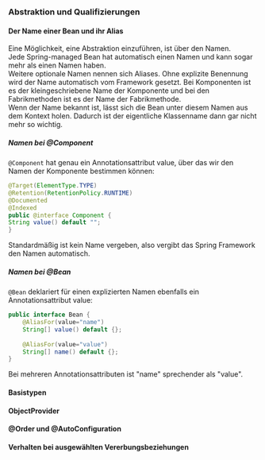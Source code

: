 ### Abstraktion und Qualifizierungen

#### Der Name einer Bean und ihr Alias
Eine Möglichkeit, eine Abstraktion einzuführen, ist über den Namen.  
Jede Spring-managed Bean hat automatisch einen Namen und kann sogar mehr als einen Namen haben.  
Weitere optionale Namen nennen sich Aliases. Ohne explizite Benennung wird der Name automatisch vom Framework gesetzt.
Bei Komponenten ist es der kleingeschriebene Name der Komponente und bei den Fabrikmethoden ist es der Name der Fabrikmethode.  
Wenn der Name bekannt ist, lässt sich die Bean unter diesem Namen aus dem Kontext holen. Dadurch ist der eigentliche Klassenname dann gar nicht mehr so wichtig.  

##### Namen bei @Component
`@Component` hat genau ein Annotationsattribut value, über das wir den Namen der Komponente bestimmen können:
```java
@Target(ElementType.TYPE)
@Retention(RetentionPolicy.RUNTIME)
@Documented
@Indexed
public @interface Component {
String value() default "";
}
```
Standardmäßig ist kein Name vergeben, also vergibt das Spring Framework den Namen automatisch.

##### Namen bei @Bean
`@Bean` deklariert für einen explizierten Namen ebenfalls ein Annotationsattribut value:
```java
public interface Bean {
    @AliasFor(value="name")
    String[] value() default {};
    
    @AliasFor(value="value")
    String[] name() default {};
}
```
Bei mehreren Annotationsattributen ist "name" sprechender als "value".


#### Basistypen

#### ObjectProvider

#### @Order und @AutoConfiguration


#### Verhalten bei ausgewählten Vererbungsbeziehungen
